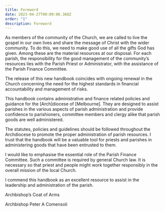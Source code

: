 ```yaml
---
title: Foreword
date: 2023-04-27T00:09:06.368Z
order: "1"
description: Foreword
---
```

As members of the community of the Church, we are called to live the gospel in our own lives and share the message of Christ with the wider community. To do this, we need to make good use of all the gifts God has given. Among these are the material resources at our disposal. For each parish, the responsibility for the good management of the community’s resources lies with the Parish Priest or Administrator, with the assistance of the Parish Finance Committee.

The release of this new handbook coincides with ongoing renewal in the Church concerning the need for the highest standards in financial accountability and management of risks.

This handbook contains administrative and finance related policies and guidance for the \[Arch]diocese of \[Melbourne]. They are designed to assist parishes in the various aspects of parish administration and provide confidence to parishioners, committee members and clergy alike that parish goods are well administered.

The statutes, policies and guidelines should be followed throughout the Archdiocese to promote the proper administration of parish resources. I trust that the handbook will be a valuable tool for priests and parishes in administering goods that have been entrusted to them.

I would like to emphasise the essential role of the Parish Finance Committee. Such a committee is required by general Church law. It is necessary so that priest and people might work together responsibly in the overall mission of the local Church.

I commend this handbook as an excellent resource to assist in the leadership and administration of the parish.

Archbishop’s Coat of Arms

Archbishop Peter A Comensoli